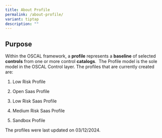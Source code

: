 ```yaml
---
title: About Profile
permalink: /about-profile/
variant: tiptap
description: ""
---
```

<h2>Purpose</h2>
<p>Within the OSCAL framework, a <strong>profile</strong> represents a <strong>baseline</strong> of
selected <strong>controls</strong> from one or more control <strong>catalogs</strong>.&nbsp;
The Profile model is the sole model in the OSCAL Control layer. The profiles
that are currently created are:</p>
<ol data-tight="true" class="tight">
<li>
<p>Low Risk Profile</p>
</li>
<li>
<p>Open Saas Profile</p>
</li>
<li>
<p>Low Risk Saas Profile</p>
</li>
<li>
<p>Medium Risk Saas Profile</p>
</li>
<li>
<p>Sandbox Profile</p>
</li>
</ol>
<p></p>
<p>The profiles were last updated on 03/12/2024.</p>
